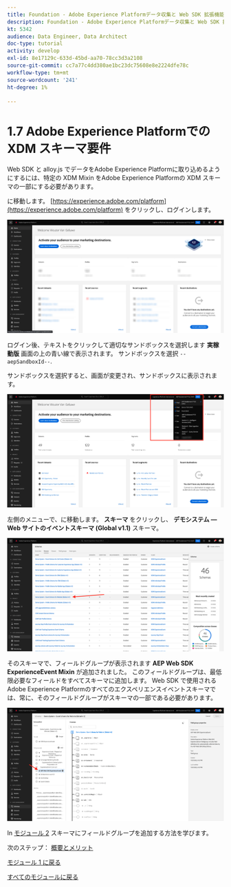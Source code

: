 ```yaml
---
title: Foundation - Adobe Experience Platformデータ収集と Web SDK 拡張機能の設定 — Adobe Experience Platformでの XDM スキーマ要件
description: Foundation - Adobe Experience Platformデータ収集と Web SDK 拡張機能の設定 — Adobe Experience Platformでの XDM スキーマ要件
kt: 5342
audience: Data Engineer, Data Architect
doc-type: tutorial
activity: develop
exl-id: 8e17129c-633d-45bd-aa70-78cc3d3a2108
source-git-commit: cc7a77c4dd380ae1bc23dc75608e8e2224dfe78c
workflow-type: tm+mt
source-wordcount: '241'
ht-degree: 1%

---
```


# 1.7 Adobe Experience Platformでの XDM スキーマ要件

Web SDK と alloy.js でデータをAdobe Experience Platformに取り込めるようにするには、特定の XDM Mixin をAdobe Experience Platformの XDM スキーマの一部にする必要があります。

に移動します。 [https://experience.adobe.com/platform](https://experience.adobe.com/platform) をクリックし、ログインします。

![AEP デバッガー](./images/exp1.png)

ログイン後、テキストをクリックして適切なサンドボックスを選択します **実稼動版** 画面の上の青い線で表示されます。 サンドボックスを選択 `--aepSandboxId--`.

サンドボックスを選択すると、画面が変更され、サンドボックスに表示されます。

![AEP デバッガー](./images/exp2.png)

左側のメニューで、に移動します。 **スキーマ** をクリックし、 **デモシステム — Web サイトのイベントスキーマ (Global v1.1)** スキーマ。

![AEP デバッガー](./images/exp3.png)

そのスキーマで、フィールドグループが表示されます **AEP Web SDK ExperienceEvent Mixin** が追加されました。 このフィールドグループは、最低限必要なフィールドをすべてスキーマに追加します。 Web SDK で使用されるAdobe Experience Platformのすべてのエクスペリエンスイベントスキーマでは、常に、そのフィールドグループがスキーマの一部である必要があります。

![AEP デバッガー](./images/exp4.png)

In [モジュール 2](./../module2/data-ingestion.md) スキーマにフィールドグループを追加する方法を学びます。

次のステップ： [概要とメリット](./summary.md)

[モジュール 1 に戻る](./data-ingestion-launch-web-sdk.md)

[すべてのモジュールに戻る](./../../overview.md)
